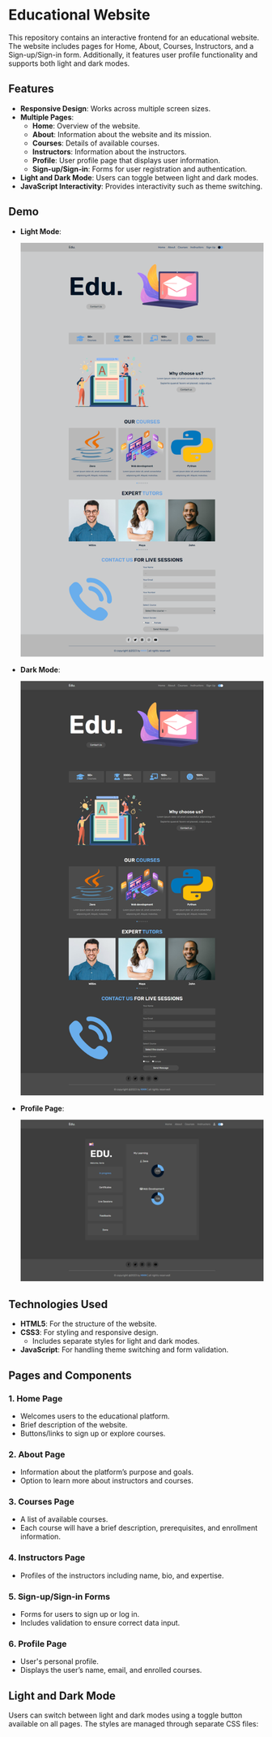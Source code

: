 # Educational Website

This repository contains an interactive frontend for an educational website. The website includes pages for Home, About, Courses, Instructors, and a Sign-up/Sign-in form. Additionally, it features user profile functionality and supports both light and dark modes.

## Features

- **Responsive Design**: Works across multiple screen sizes.
- **Multiple Pages**:
  - **Home**: Overview of the website.
  - **About**: Information about the website and its mission.
  - **Courses**: Details of available courses.
  - **Instructors**: Information about the instructors.
  - **Profile**: User profile page that displays user information.
  - **Sign-up/Sign-in**: Forms for user registration and authentication.
- **Light and Dark Mode**: Users can toggle between light and dark modes.
- **JavaScript Interactivity**: Provides interactivity such as theme switching.

## Demo

- **Light Mode**:

  ![Light Mode](https://github.com/Merve-1/Educational-Website-Frontend/blob/main/Images/MAIN1.png?raw=true)

- **Dark Mode**:

  ![Dark Mode](https://github.com/Merve-1/Educational-Website-Frontend/blob/main/Images/MAIN2.png?raw=true)

- **Profile Page**:

  ![Profile](https://github.com/Merve-1/Educational-Website-Frontend/blob/main/Images/profile.png?raw=true)

## Technologies Used

- **HTML5**: For the structure of the website.
- **CSS3**: For styling and responsive design.
  - Includes separate styles for light and dark modes.
- **JavaScript**: For handling theme switching and form validation.

## Pages and Components

### 1. Home Page
- Welcomes users to the educational platform.
- Brief description of the website.
- Buttons/links to sign up or explore courses.

### 2. About Page
- Information about the platform’s purpose and goals.
- Option to learn more about instructors and courses.

### 3. Courses Page
- A list of available courses.
- Each course will have a brief description, prerequisites, and enrollment information.

### 4. Instructors Page
- Profiles of the instructors including name, bio, and expertise.

### 5. Sign-up/Sign-in Forms
- Forms for users to sign up or log in.
- Includes validation to ensure correct data input.

### 6. Profile Page
- User's personal profile.
- Displays the user’s name, email, and enrolled courses.

## Light and Dark Mode

Users can switch between light and dark modes using a toggle button available on all pages. The styles are managed through separate CSS files:


